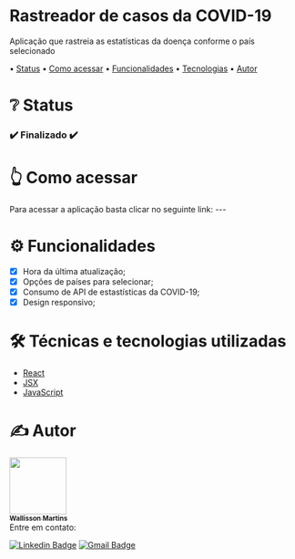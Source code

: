 <h1 align="left">Rastreador de casos da COVID-19</h1>
<p align="left">Aplicação que rastreia as estatísticas da doença conforme o país selecionado</p>

<p align="left"> •
 <a href="#status">Status</a> •
 <a href="#acessar">Como acessar</a> • 
 <a href="#funcionalidades">Funcionalidades</a> • 
 <a href="#tecnologias">Tecnologias</a> • 
 <a href="#autor">Autor</a>
</p>

<h1 align="left" id="status">❔ Status</h1>

<h3 align="left"> 
  ✔️ Finalizado ✔️
</h3>

<h1 align="left" id="acessar">👆 Como acessar</h1>
Para acessar a aplicação basta clicar no seguinte link: ---

<h1 align="left" id="funcionalidades">⚙️ Funcionalidades</h1>

- [x] Hora da última atualização;
- [x] Opções de países para selecionar;
- [x] Consumo de API de estastísticas da COVID-19;
- [x] Design responsivo;

<h1 align="left" id="tecnologias">🛠️ Técnicas e tecnologias utilizadas</h1>

- [React](https://pt-br.reactjs.org/docs/getting-started.html)
- [JSX](https://pt-br.reactjs.org/docs/jsx-in-depth.html)
- [JavaScript](https://developer.mozilla.org/pt-BR/docs/Web/JavaScript)

<h1 align="left" id="autor">✍️ Autor</h1>
<a href="https://github.com/wallissonmart">
 <img src="https://avatars.githubusercontent.com/u/93344198?s=400&u=efc1c28e0cfb7b7e29bdf3ac50a79d0ddcf8b467&v=4" width="100px;" alt=""/>
 <br/>
 <sub><b>Wallisson Martins</b></sub></a>
<br/>
Entre em contato:

[![Linkedin Badge](https://img.shields.io/badge/-Wallisson-blue?style=flat-square&logo=Linkedin&logoColor=white&link=https://www.linkedin.com/in/wallisson-martins-/)](https://www.linkedin.com/in/wallisson-martins-/) 
[![Gmail Badge](https://img.shields.io/badge/-wallissonmartins37@gmail.com-c14438?style=flat-square&logo=Gmail&logoColor=white&link=mailto:wallissonmartins37@gmail.com)](mailto:wallissonmartins37@gmail.com)

